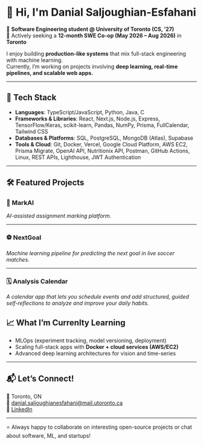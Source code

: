 # 👋 Hi, I'm Danial Saljoughian-Esfahani  

🚀 **Software Engineering student @ University of Toronto (CS, ’27)**  
🎯 Actively seeking a **12-month SWE Co-op (May 2026 – Aug 2026)** in **Toronto**  

I enjoy building **production-like systems** that mix full-stack engineering with machine learning.  
Currently, I’m working on projects involving **deep learning, real-time pipelines, and scalable web apps.**  

---

## 🔧 Tech Stack
* **Languages**: TypeScript/JavaScript, Python, Java, C
* **Frameworks & Libraries**: React, Next.js, Node.js, Express, TensorFlow/Keras, scikit-learn, Pandas, NumPy, Prisma, FullCalendar, Tailwind CSS
* **Databases & Platforms**: SQL, PostgreSQL, MongoDB (Atlas), Supabase
* **Tools & Cloud**: Git, Docker, Vercel, Google Cloud Platform, AWS EC2, Prisma Migrate, OpenAI API, Nutritionix API, Postman, GitHub Actions, Linux, REST APIs, Lighthouse, JWT Authentication


---

## 🛠 Featured Projects  

### 📘 MarkAI
*AI-assisted assignment marking platform.*  

---

### ⚽ NextGoal 
*Machine learning pipeline for predicting the next goal in live soccer matches.*  

---
### 🗓️ Analysis Calendar
*A calendar app that lets you schedule events and add structured, guided self-reflections to analyze and improve your daily habits.*

## 📈 What I’m Currenlty Learning  
- MLOps (experiment tracking, model versioning, deployment)  
- Scaling full-stack apps with **Docker + cloud services (AWS/EC2)**  
- Advanced deep learning architectures for vision and time-series

---

## 📬 Let’s Connect!  
📍 Toronto, ON  
📧 danial.saljoughianesfahani@mail.utoronto.ca  
💼 [LinkedIn](https://www.linkedin.com/in/danialsaljoughian)

---

⭐️ Always happy to collaborate on interesting open-source projects or chat about software, ML, and startups!  
